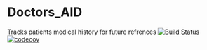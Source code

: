 # Doctors_AID

Tracks patients medical history for future refrences
[![Build Status](https://travis-ci.com/baloB99/Doctors_AID.svg?branch=master)](https://travis-ci.com/baloB99/Doctors_AID)
[![codecov](https://codecov.io/gh/baloB99/Doctors_AID/branch/master/graph/badge.svg?token=609cc0da-9d0f-4d46-bfb6-ebf5a1efa8a3)](https://codecov.io/gh/baloB99/Doctors_AID)

